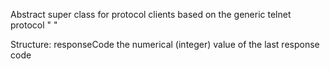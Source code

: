 Abstract super class for protocol clients based on the generic telnet protocol "<response code> <response>"

Structure:
	responseCode	the numerical (integer) value of the last response code
